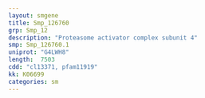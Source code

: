```yaml
---
layout: smgene
title: Smp_126760
grp: Smp_12
description: "Proteasome activator complex subunit 4"
smp: Smp_126760.1
uniprot: "G4LWH8"
length:  7503
cdd: "cl13371, pfam11919"
kk: K06699
categories: sm
---
```

